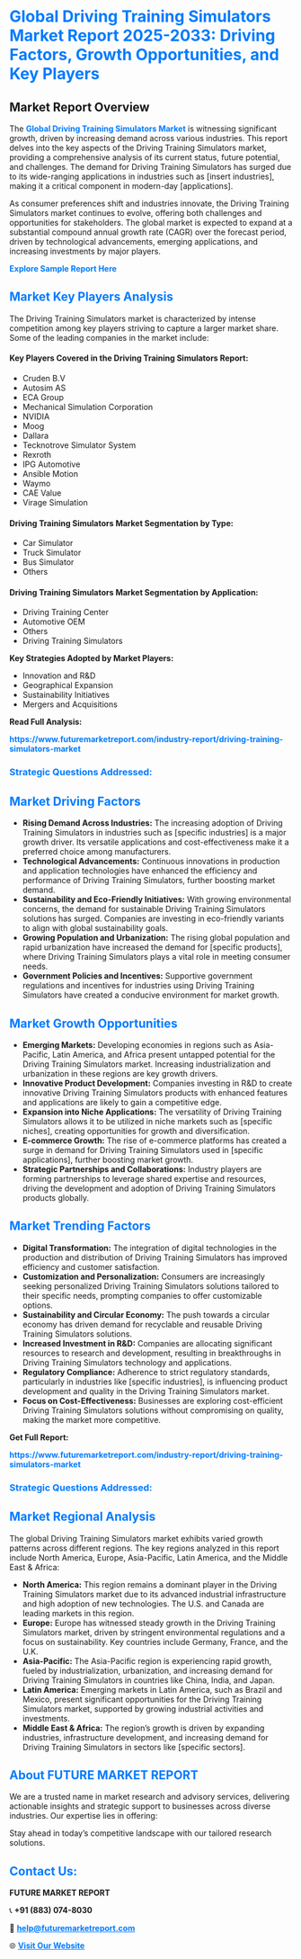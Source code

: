 <h1 style="color: #007BFF;">Global Driving Training Simulators Market Report 2025-2033: Driving Factors, Growth Opportunities, and Key Players</h1>

<section id="overview">
<h2>Market Report Overview</h2>
<p>The <a href="https://www.futuremarketreport.com/industry-report/driving-training-simulators-market" style="color: #007BFF; text-decoration: none;"><strong>Global Driving Training Simulators Market</strong></a> is witnessing significant growth, driven by increasing demand across various industries. This report delves into the key aspects of the Driving Training Simulators market, providing a comprehensive analysis of its current status, future potential, and challenges. The demand for Driving Training Simulators has surged due to its wide-ranging applications in industries such as [insert industries], making it a critical component in modern-day [applications].</p>
<p>As consumer preferences shift and industries innovate, the Driving Training Simulators market continues to evolve, offering both challenges and opportunities for stakeholders. The global market is expected to expand at a substantial compound annual growth rate (CAGR) over the forecast period, driven by technological advancements, emerging applications, and increasing investments by major players.</p>
</section>

<section id="overview">
<p><a href="https://www.futuremarketreport.com/request-sample/reportId=126077" style="color: #007BFF; text-decoration: none;"><strong>Explore Sample Report Here</strong></a></p>
</section>

<section id="key-players">
<h2 style="color: #007BFF;">Market Key Players Analysis</h2>
<p>The Driving Training Simulators market is characterized by intense competition among key players striving to capture a larger market share. Some of the leading companies in the market include:</p>
<h4>Key Players Covered in the Driving Training Simulators Report:</h4>
<ul><li>Cruden B.V</li><li>Autosim AS</li><li>ECA Group</li><li>Mechanical Simulation Corporation</li><li>NVIDIA</li><li>Moog</li><li>Dallara</li><li>Tecknotrove Simulator System</li><li>Rexroth</li><li>IPG Automotive</li><li>Ansible Motion</li><li>Waymo</li><li>CAE Value</li><li>Virage Simulation</li></ul>
<h4>Driving Training Simulators Market Segmentation by Type:</h4>
<ul><li>Car Simulator</li><li>Truck Simulator</li><li>Bus Simulator</li><li>Others</li></ul>

<h4>Driving Training Simulators Market Segmentation by Application:</h4>
<ul><li>Driving Training Center</li><li>Automotive OEM</li><li>Others</li><li>Driving Training Simulators</li></ul>
<p><strong>Key Strategies Adopted by Market Players:</strong></p>
<ul>
<li>Innovation and R&D</li>
<li>Geographical Expansion</li>
<li>Sustainability Initiatives</li>
<li>Mergers and Acquisitions</li>
</ul>
</section>

<section>
<p><strong>Read Full Analysis: </strong></p><a href="https://www.futuremarketreport.com/industry-report/driving-training-simulators-market" style="color: #007BFF; text-decoration: none;"><strong>https://www.futuremarketreport.com/industry-report/driving-training-simulators-market</strong></a>
<h3 style="color: #007BFF;">Strategic Questions Addressed:</h3>
</section>

<section id="driving-factors">
<h2 style="color: #007BFF;">Market Driving Factors</h2>
<ul>
<li><strong>Rising Demand Across Industries:</strong> The increasing adoption of Driving Training Simulators in industries such as [specific industries] is a major growth driver. Its versatile applications and cost-effectiveness make it a preferred choice among manufacturers.</li>
<li><strong>Technological Advancements:</strong> Continuous innovations in production and application technologies have enhanced the efficiency and performance of Driving Training Simulators, further boosting market demand.</li>
<li><strong>Sustainability and Eco-Friendly Initiatives:</strong> With growing environmental concerns, the demand for sustainable Driving Training Simulators solutions has surged. Companies are investing in eco-friendly variants to align with global sustainability goals.</li>
<li><strong>Growing Population and Urbanization:</strong> The rising global population and rapid urbanization have increased the demand for [specific products], where Driving Training Simulators plays a vital role in meeting consumer needs.</li>
<li><strong>Government Policies and Incentives:</strong> Supportive government regulations and incentives for industries using Driving Training Simulators have created a conducive environment for market growth.</li>
</ul>
</section>

<section id="growth-opportunities">
<h2 style="color: #007BFF;">Market Growth Opportunities</h2>
<ul>
<li><strong>Emerging Markets:</strong> Developing economies in regions such as Asia-Pacific, Latin America, and Africa present untapped potential for the Driving Training Simulators market. Increasing industrialization and urbanization in these regions are key growth drivers.</li>
<li><strong>Innovative Product Development:</strong> Companies investing in R&D to create innovative Driving Training Simulators products with enhanced features and applications are likely to gain a competitive edge.</li>
<li><strong>Expansion into Niche Applications:</strong> The versatility of Driving Training Simulators allows it to be utilized in niche markets such as [specific niches], creating opportunities for growth and diversification.</li>
<li><strong>E-commerce Growth:</strong> The rise of e-commerce platforms has created a surge in demand for Driving Training Simulators used in [specific applications], further boosting market growth.</li>
<li><strong>Strategic Partnerships and Collaborations:</strong> Industry players are forming partnerships to leverage shared expertise and resources, driving the development and adoption of Driving Training Simulators products globally.</li>
</ul>
</section>

<section id="trending-factors">
<h2 style="color: #007BFF;">Market Trending Factors</h2>
<ul>
<li><strong>Digital Transformation:</strong> The integration of digital technologies in the production and distribution of Driving Training Simulators has improved efficiency and customer satisfaction.</li>
<li><strong>Customization and Personalization:</strong> Consumers are increasingly seeking personalized Driving Training Simulators solutions tailored to their specific needs, prompting companies to offer customizable options.</li>
<li><strong>Sustainability and Circular Economy:</strong> The push towards a circular economy has driven demand for recyclable and reusable Driving Training Simulators solutions.</li>
<li><strong>Increased Investment in R&D:</strong> Companies are allocating significant resources to research and development, resulting in breakthroughs in Driving Training Simulators technology and applications.</li>
<li><strong>Regulatory Compliance:</strong> Adherence to strict regulatory standards, particularly in industries like [specific industries], is influencing product development and quality in the Driving Training Simulators market.</li>
<li><strong>Focus on Cost-Effectiveness:</strong> Businesses are exploring cost-efficient Driving Training Simulators solutions without compromising on quality, making the market more competitive.</li>
</ul>
</section>

<section>
<p><strong>Get Full Report: </strong></p><a href="https://www.futuremarketreport.com/industry-report/driving-training-simulators-market" style="color: #007BFF; text-decoration: none;"><strong>https://www.futuremarketreport.com/industry-report/driving-training-simulators-market</strong></a>
<h3 style="color: #007BFF;">Strategic Questions Addressed:</h3>
</section>


<section id="regional-analysis">
<h2 style="color: #007BFF;">Market Regional Analysis</h2>
<p>The global Driving Training Simulators market exhibits varied growth patterns across different regions. The key regions analyzed in this report include North America, Europe, Asia-Pacific, Latin America, and the Middle East & Africa:</p>
<ul>
<li><strong>North America:</strong> This region remains a dominant player in the Driving Training Simulators market due to its advanced industrial infrastructure and high adoption of new technologies. The U.S. and Canada are leading markets in this region.</li>
<li><strong>Europe:</strong> Europe has witnessed steady growth in the Driving Training Simulators market, driven by stringent environmental regulations and a focus on sustainability. Key countries include Germany, France, and the U.K.</li>
<li><strong>Asia-Pacific:</strong> The Asia-Pacific region is experiencing rapid growth, fueled by industrialization, urbanization, and increasing demand for Driving Training Simulators in countries like China, India, and Japan.</li>
<li><strong>Latin America:</strong> Emerging markets in Latin America, such as Brazil and Mexico, present significant opportunities for the Driving Training Simulators market, supported by growing industrial activities and investments.</li>
<li><strong>Middle East & Africa:</strong> The region’s growth is driven by expanding industries, infrastructure development, and increasing demand for Driving Training Simulators in sectors like [specific sectors].</li>
</ul>
</section>

<footer>
<h2 style="color: #007BFF;">About FUTURE MARKET REPORT</h2>
<p>We are a trusted name in market research and advisory services, delivering actionable insights and strategic support to businesses across diverse industries. Our expertise lies in offering:</p>

<p>Stay ahead in today’s competitive landscape with our tailored research solutions.</p>

<h2 style="color: #007BFF;">Contact Us:</h2>
<p><strong>FUTURE MARKET REPORT</strong></p>
<p>📞 <strong>+91 (883) 074-8030</strong></p>
<p>📧 <strong><a href="mailto:help@futuremarketreport.com" style="color: #007BFF;">help@futuremarketreport.com</a></strong></p>
<p>🌐 <strong><a href="https://www.futuremarketreport.com/" style="color: #007BFF;">Visit Our Website</a></strong></p>
</footer>